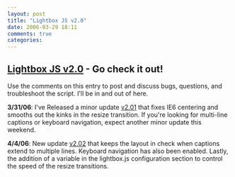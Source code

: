 ```yaml
---
layout: post
title: "Lightbox JS v2.0"
date: 2006-03-29 18:11
comments: true
categories: 
---
```


## <a href="http://www.lokeshdhakar.com/projects/lightbox2/">Lightbox JS v2.0</a> - Go check it out!

Use the comments on this entry to post and discuss bugs, questions, and troubleshoot the script. I'll be in and out of here.

**3/31/06**: I've Released a minor update <a href="http://www.lokeshdhakar.com/projects/lightbox2/#download">v2.01</a> that fixes IE6 centering and smooths out the kinks in the resize transition. If you're looking for multi-line captions or keyboard navigation, expect another minor update this weekend.

**4/4/06**: New update <a href="http://www.lokeshdhakar.com/projects/lightbox2/#download">v2.02</a> that keeps the layout in check when captions extend to multiple lines. Keyboard navigation has also been enabled. Lastly, the addition of a variable in the lightbox.js configuration section to control the speed of the resize transitions.